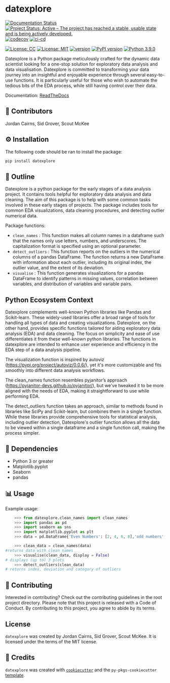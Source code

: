 # datexplore
[![Documentation Status](https://readthedocs.org/projects/datexplore/badge/?version=latest)](https://datexplore.readthedocs.io/en/latest/?badge=latest)
[![Project Status: Active – The project has reached a stable, usable state and is being actively developed.](https://www.repostatus.org/badges/latest/active.svg)](https://www.repostatus.org/#active)
[![codecov](https://codecov.io/gh/[UBC-MDS]/datexplore/branch/main/graph/badge.svg?token=90b323e5-fc71-47f2-a073-4793e224f820)](https://app.codecov.io/gh/UBC-MDS/datexplore/)
[![ci-cd](https://github.com/UBC-MDS/datexplore/actions/workflows/ci-cd.yml/badge.svg)](https://github.com/UBC-MDS/datexplore/actions/workflows/ci-cd.yml)

[![License: CC](https://img.shields.io/badge/License-CC-red.svg)](https://opensource.org/licenses/CC)
[![License: MIT](https://img.shields.io/badge/License-MIT-yellow.svg)](https://opensource.org/licenses/MIT)
[![version](https://img.shields.io/pypi/v/datexplore)](https://pypi.org/project/datexplore/)
[![PyPI version](https://badge.fury.io/py/datexplore.svg)](https://badge.fury.io/py/datexplore)
[![Python 3.9.0](https://img.shields.io/badge/python-3.12.0-green.svg)](https://www.python.org/downloads/release/python-3120/)



Datexplore is a Python package meticulously crafted for the dynamic data scientist looking for a one-stop solution for exploratory data analysis and data visualisation. Datexplore is committed to transforming your data journey into an insightful and enjoyable experience through several easy-to-use functions. It is particularly useful for those who wish to automate the tedious bits of the EDA process, while still having control over their data.

Documentation: [ReadTheDocs](https://datexplore.readthedocs.io/en/latest/?badge=latest)

## 👥 Contributors

Jordan Cairns, Sid Grover, Scout McKee

## ⚙️ Installation

The following code should be ran to install the package: 
```bash
pip install datexplore
```

## 📖 Outline

Datexplore is a python package for the early stages of a data analysis project. It contains tools helpful for exploratory data analysis and data cleaning. The aim of this package is to help with some common tasks involved in these early stages of projects. The package includes tools for common EDA visualizations, data cleaning procedures, and detecting outlier numerical data.

Package functions:

-   `clean_names` : This function makes all column names in a dataframe such that the names only use letters, numbers, and underscores. The capitalization format is specified using an optional parameter.
-   `detect_outliers` : This function reports on the outliers in the numerical columns of a pandas DataFrame. The function returns a new DataFrame with information about each outlier, including its original index, the outlier value, and the extent of its deviation.
-   `visualise` : This function generates visualizations for a pandas DataFrame to identify patterns in missing values, correlation between variables, and distribution of variables and variable pairs.

## Python Ecosystem Context

Datexplore complements well-known Python libraries like Pandas and Scikit-learn. These widely-used libraries offer a broad range of tools for handling all types of data and creating visualizations. Datexplore, on the other hand, provides specific functions tailored for aiding exploratory data analysis (EDA) and data cleaning. The focus on simplicity and ease of use differentiates it from these well-known python libraries. The functions in datexplore are intended to enhance user experience and efficiency in the EDA step of a data analysis pipeline.

The visualization function is inspired by autoviz 
(https://pypi.org/project/autoviz/0.0.6/), yet it's more customizable and fits smoothly into different data analysis workflows.

The clean_names function resembles pyjanitor’s approach 
(https://pyjanitor-devs.github.io/pyjanitor/), but we've tweaked it to be more aligned with the needs of EDA, making it straightforward to use while performing EDA.

The detect_outliers function takes an approach, similar to methods found in libraries like SciPy and Scikit-learn, but combines them in a single function. While these libraries provide comprehensive tools for statistical analysis, including outlier detection, Datexplore's outlier function allows all the data to be viewed within a single dataframe and a single function call, making the process simpler.

## 🔗 Dependencies

* Python 3 or greater
* Matplotlib.pyplot
* Seaborn
* pandas

## 📊 Usage

Example usage:
```python
    >>> from datexplore.clean_names import clean_names
    >>> import pandas as pd
    >>> import seaborn as sns
    >>> import matplotlib.pyplot as plt
    >>> data = pd.DataFrame{'Even Numbers': [2, 4, 6, 8],'odd numbers': [1, 3, 5, 7]}
```
```python
    >>> clean_data = clean_names(data)
#returns data with clean names
    >>> visualise(clean_data, display = False)
# displays (up to) 3 plots
    >>> detect_outliers(clean_data)
# returns index, deviation and category of outliers
```

## 🤝 Contributing

Interested in contributing? Check out the contributing guidelines in the root project directory. Please note that this project is released with a Code of Conduct. By contributing to this project, you agree to abide by its terms.

## License

`datexplore` was created by Jordan Cairns, Sid Grover, Scout McKee. It is licensed under the terms of the MIT license.

## 👏 Credits

`datexplore` was created with [`cookiecutter`](https://cookiecutter.readthedocs.io/en/latest/) and the `py-pkgs-cookiecutter` [template](https://github.com/py-pkgs/py-pkgs-cookiecutter).
